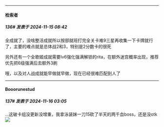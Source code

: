 ﻿
*****

####  检索者  
##### 136#       发表于 2024-11-15 08:42

全成就了，没啥整活成就所以按部就班打完全关卡难9三星再收集一下卡牌就行了，主要的难点就是总体战2和3，特别是2分数卡的很死

另外还有一个全歌姬成就需要lv6强化强满解锁的rita，在额外迷宫概率出现，推荐优先把6级强满后去额外3刷

哦，以及对人战成就能早做就早做，现在已经很难匹配到人了


*****

####  Booorunestud  
##### 137#       发表于 2024-11-16 03:05

…这破卡组没更新没增重，我拿泳装妹一刀15砍了半天的两千血boss，还是没otk
<img src="https://p.sda1.dev/20/c5a0774b26d6d5a5b1eb6579f71078d7/image.jpg" referrerpolicy="no-referrer">

